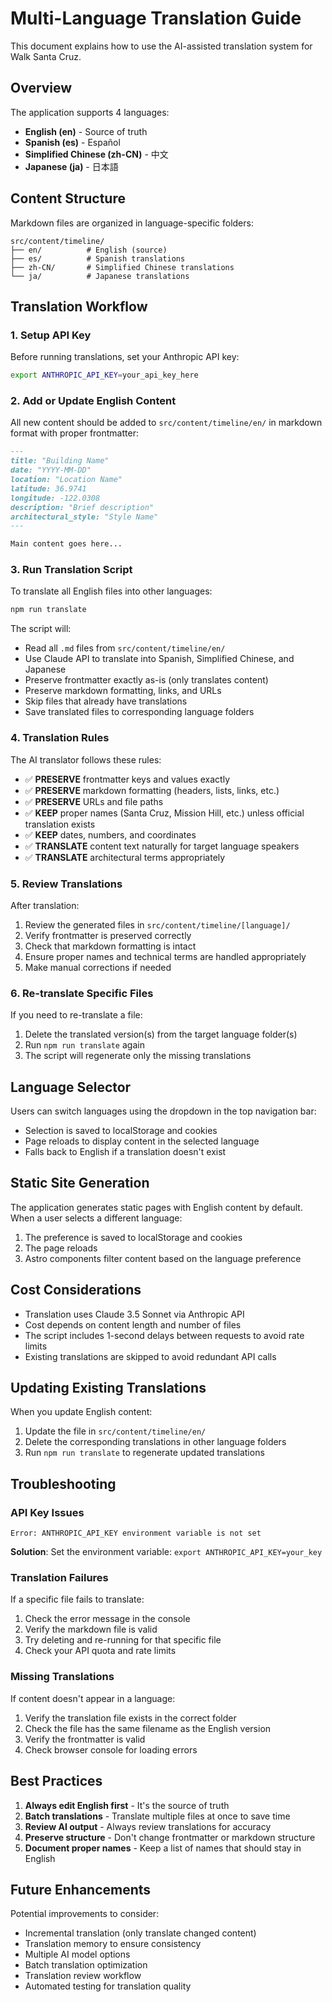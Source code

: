 # Multi-Language Translation Guide

This document explains how to use the AI-assisted translation system for Walk Santa Cruz.

## Overview

The application supports 4 languages:
- **English (en)** - Source of truth
- **Spanish (es)** - Español
- **Simplified Chinese (zh-CN)** - 中文
- **Japanese (ja)** - 日本語

## Content Structure

Markdown files are organized in language-specific folders:

```
src/content/timeline/
├── en/          # English (source)
├── es/          # Spanish translations
├── zh-CN/       # Simplified Chinese translations
└── ja/          # Japanese translations
```

## Translation Workflow

### 1. Setup API Key

Before running translations, set your Anthropic API key:

```bash
export ANTHROPIC_API_KEY=your_api_key_here
```

### 2. Add or Update English Content

All new content should be added to `src/content/timeline/en/` in markdown format with proper frontmatter:

```markdown
---
title: "Building Name"
date: "YYYY-MM-DD"
location: "Location Name"
latitude: 36.9741
longitude: -122.0308
description: "Brief description"
architectural_style: "Style Name"
---

Main content goes here...
```

### 3. Run Translation Script

To translate all English files into other languages:

```bash
npm run translate
```

The script will:
- Read all `.md` files from `src/content/timeline/en/`
- Use Claude API to translate into Spanish, Simplified Chinese, and Japanese
- Preserve frontmatter exactly as-is (only translates content)
- Preserve markdown formatting, links, and URLs
- Skip files that already have translations
- Save translated files to corresponding language folders

### 4. Translation Rules

The AI translator follows these rules:
- ✅ **PRESERVE** frontmatter keys and values exactly
- ✅ **PRESERVE** markdown formatting (headers, lists, links, etc.)
- ✅ **PRESERVE** URLs and file paths
- ✅ **KEEP** proper names (Santa Cruz, Mission Hill, etc.) unless official translation exists
- ✅ **KEEP** dates, numbers, and coordinates
- ✅ **TRANSLATE** content text naturally for target language speakers
- ✅ **TRANSLATE** architectural terms appropriately

### 5. Review Translations

After translation:
1. Review the generated files in `src/content/timeline/[language]/`
2. Verify frontmatter is preserved correctly
3. Check that markdown formatting is intact
4. Ensure proper names and technical terms are handled appropriately
5. Make manual corrections if needed

### 6. Re-translate Specific Files

If you need to re-translate a file:
1. Delete the translated version(s) from the target language folder(s)
2. Run `npm run translate` again
3. The script will regenerate only the missing translations

## Language Selector

Users can switch languages using the dropdown in the top navigation bar:
- Selection is saved to localStorage and cookies
- Page reloads to display content in the selected language
- Falls back to English if a translation doesn't exist

## Static Site Generation

The application generates static pages with English content by default. When a user selects a different language:
1. The preference is saved to localStorage and cookies
2. The page reloads
3. Astro components filter content based on the language preference

## Cost Considerations

- Translation uses Claude 3.5 Sonnet via Anthropic API
- Cost depends on content length and number of files
- The script includes 1-second delays between requests to avoid rate limits
- Existing translations are skipped to avoid redundant API calls

## Updating Existing Translations

When you update English content:
1. Update the file in `src/content/timeline/en/`
2. Delete the corresponding translations in other language folders
3. Run `npm run translate` to regenerate updated translations

## Troubleshooting

### API Key Issues
```
Error: ANTHROPIC_API_KEY environment variable is not set
```
**Solution**: Set the environment variable: `export ANTHROPIC_API_KEY=your_key`

### Translation Failures
If a specific file fails to translate:
1. Check the error message in the console
2. Verify the markdown file is valid
3. Try deleting and re-running for that specific file
4. Check your API quota and rate limits

### Missing Translations
If content doesn't appear in a language:
1. Verify the translation file exists in the correct folder
2. Check the file has the same filename as the English version
3. Verify the frontmatter is valid
4. Check browser console for loading errors

## Best Practices

1. **Always edit English first** - It's the source of truth
2. **Batch translations** - Translate multiple files at once to save time
3. **Review AI output** - Always review translations for accuracy
4. **Preserve structure** - Don't change frontmatter or markdown structure
5. **Document proper names** - Keep a list of names that should stay in English

## Future Enhancements

Potential improvements to consider:
- Incremental translation (only translate changed content)
- Translation memory to ensure consistency
- Multiple AI model options
- Batch translation optimization
- Translation review workflow
- Automated testing for translation quality
